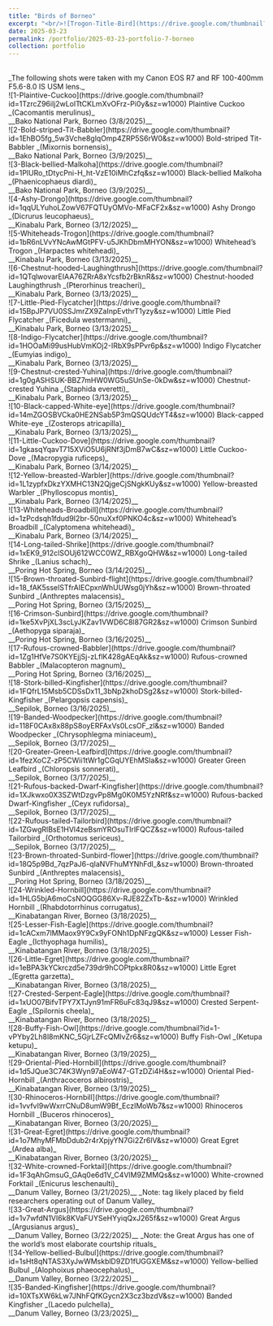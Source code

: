```yaml
---
title: "Birds of Borneo"
excerpt: "<br/>![Trogon-Title-Bird](https://drive.google.com/thumbnail?id=&sz=w1000)"
date: 2025-03-23
permalink: /portfolio/2025-03-23-portfolio-7-borneo
collection: portfolio
---
```


<br/>
_The following shots were taken with my Canon EOS R7 and RF 100-400mm F5.6-8.0 IS USM lens._

<br/>
![1-Plaintive-Cuckoo](https://drive.google.com/thumbnail?id=1TzrcZ96ilj2wLolTtCKLmXvOFrz-Pi0y&sz=w1000)
Plaintive Cuckoo _(Cacomantis merulinus)_ <br/> __Bako National Park, Borneo (3/8/2025)__

<br/>
![2-Bold-striped-Tit-Babbler](https://drive.google.com/thumbnail?id=1EhBO5fg_5w3Vche8glqOmp4ZRP5S6rW0&sz=w1000)
Bold-striped Tit-Babbler _(Mixornis bornensis)_ <br/> __Bako National Park, Borneo (3/9/2025)__

<br/>
![3-Black-bellied-Malkoha](https://drive.google.com/thumbnail?id=1PlURo_tDtycPni-H_ht-VzE10iMhCzfq&sz=w1000)
Black-bellied Malkoha _(Phaenicophaeus diardi)_ <br/> __Bako National Park, Borneo (3/9/2025)__

<br/>
![4-Ashy-Drongo](https://drive.google.com/thumbnail?id=1qqULYuhoLZowV67FQTUyOMVo-MFaCF2x&sz=w1000)
Ashy Drongo _(Dicrurus leucophaeus)_ <br/> __Kinabalu Park, Borneo (3/12/2025)__

<br/>
![5-Whiteheads-Trogon](https://drive.google.com/thumbnail?id=1bR6nLVvYNcAwMGtPFV-u5JKhDbmMHYON&sz=w1000)
Whitehead’s Trogon _(Harpactes whiteheadi)_ <br/> __Kinabalu Park, Borneo (3/13/2025)__

<br/>
![6-Chestnut-hooded-Laughingthrush](https://drive.google.com/thumbnail?id=1QTqlwovarEIAA76ZRrA8xYcsfb2rBknR&sz=w1000)
Chestnut-hooded Laughingthrush _(Pterorhinus treacheri)_ <br/> __Kinabalu Park, Borneo (3/13/2025)__

<br/>
![7-Little-Pied-Flycatcher](https://drive.google.com/thumbnail?id=15BpJP7VU0SSJmrZX9ZaInpEvthrT1yzy&sz=w1000)
Little Pied Flycatcher _(Ficedula westermanni)_ <br/> __Kinabalu Park, Borneo (3/13/2025)__

<br/>
![8-Indigo-Flycatcher](https://drive.google.com/thumbnail?id=1HOOaMi99usHubVmKOj2-IRbX9sPPvr6p&sz=w1000)
Indigo Flycatcher _(Eumyias indigo)_ <br/> __Kinabalu Park, Borneo (3/13/2025)__

<br/>
![9-Chestnut-crested-Yuhina](https://drive.google.com/thumbnail?id=1g0gASHSUK-BBZ7mHW0WG5uSUnSe-0kDw&sz=w1000)
Chestnut-crested Yuhina _(Staphida everetti)_ <br/> __Kinabalu Park, Borneo (3/13/2025)__

<br/>
![10-Black-capped-White-eye](https://drive.google.com/thumbnail?id=14mZGOSBVCka0HE2NSab5P3mQSQUdcYT4&sz=w1000)
Black-capped White-eye _(Zosterops atricapilla)_ <br/> __Kinabalu Park, Borneo (3/13/2025)__

<br/>
![11-Little-Cuckoo-Dove](https://drive.google.com/thumbnail?id=1gkasqYqavT715XViO5U6jRNf3jDmB7wC&sz=w1000)
Little Cuckoo-Dove _(Macropygia ruficeps)_ <br/> __Kinabalu Park, Borneo (3/14/2025)__

<br/>
![12-Yellow-breasted-Warbler](https://drive.google.com/thumbnail?id=1L1zypfxDkzYXMHC13N2QjgeCjSNgkKUy&sz=w1000)
Yellow-breasted Warbler _(Phylloscopus montis)_ <br/> __Kinabalu Park, Borneo (3/14/2025)__

<br/>
![13-Whiteheads-Broadbill](https://drive.google.com/thumbnail?id=1zPcdsqh1fdud9I2br-50nuXxf0PNKO4c&sz=w1000)
Whitehead’s Broadbill _(Calyptomena whiteheadi)_ <br/> __Kinabalu Park, Borneo (3/14/2025)__

<br/>
![14-Long-tailed-Shrike](https://drive.google.com/thumbnail?id=1xEK9_912clSOUj612WCC0WZ_RBXgoQHW&sz=w1000)
Long-tailed Shrike _(Lanius schach)_ <br/> __Poring Hot Spring, Borneo (3/14/2025)__

<br/>
![15-Brown-throated-Sunbird-flight](https://drive.google.com/thumbnail?id=18_fAK5sselSTfrAIECpxnWhUUWsg0jYh&sz=w1000)
Brown-throated Sunbird _(Anthreptes malacensis)_ <br/> __Poring Hot Spring, Borneo (3/15/2025)__

<br/>
![16-Crimson-Sunbird](https://drive.google.com/thumbnail?id=1ke5XvPjXL3scLyJKZav1VWD6C8l87GR2&sz=w1000)
Crimson Sunbird _(Aethopyga siparaja)_ <br/> __Poring Hot Spring, Borneo (3/16/2025)__

<br/>
![17-Rufous-crowned-Babbler](https://drive.google.com/thumbnail?id=1Zg1HfVe7S0KYEjjSj-zLflK428gAEqAk&sz=w1000)
Rufous-crowned Babbler _(Malacopteron magnum)_ <br/> __Poring Hot Spring, Borneo (3/16/2025)__

<br/>
![18-Stork-billed-Kingfisher](https://drive.google.com/thumbnail?id=1FQfrL15Msb5CDSsDx11_3bNp2khoDSg2&sz=w1000)
Stork-billed-Kingfisher _(Pelargopsis capensis)_ <br/> __Sepilok, Borneo (3/16/2025)__

<br/>
![19-Banded-Woodpecker](https://drive.google.com/thumbnail?id=118F0CAx8x88pS8oyERFAxVs0LcsOF_zl&sz=w1000)
Banded Woodpecker _(Chrysophlegma miniaceum)_ <br/> __Sepilok, Borneo (3/17/2025)__

<br/>
![20-Greater-Green-Leafbird](https://drive.google.com/thumbnail?id=1fezXoCZ-zP5CWii1tWr1gCGqUYEhMSla&sz=w1000)
Greater Green Leafbird _(Chloropsis sonnerati)_ <br/> __Sepilok, Borneo (3/17/2025)__

<br/>
![21-Rufous-backed-Dwarf-Kingfisher](https://drive.google.com/thumbnail?id=1XJkwxo0X3SZWtDzgvPp8Mg0K0M5YzNRf&sz=w1000)
Rufous-backed Dwarf-Kingfisher _(Ceyx rufidorsa)_ <br/> __Sepilok, Borneo (3/17/2025)__

<br/>
![22-Rufous-tailed-Tailorbird](https://drive.google.com/thumbnail?id=1ZGwgRlBsE1HVl4zeBsmYROsuTIrlFQCZ&sz=w1000)
Rufous-tailed Tailorbird _(Orthotomus sericeus)_ <br/> __Sepilok, Borneo (3/17/2025)__

<br/>
![23-Brown-throated-Sunbird-flower](https://drive.google.com/thumbnail?id=18Q5p9Bd_7qzPaJ6-qIaNVFhuMYNhFdl_&sz=w1000)
Brown-throated Sunbird _(Anthreptes malacensis)_ <br/> __Poring Hot Spring, Borneo (3/18/2025)__

<br/>
![24-Wrinkled-Hornbill](https://drive.google.com/thumbnail?id=1HLG5bjA6moCsNOQGG86Xv-RJE82ZxTb-&sz=w1000)
Wrinkled Hornbill _(Rhabdotorrhinus corrugatus)_ <br/> __Kinabatangan River, Borneo (3/18/2025)__

<br/>
![25-Lesser-Fish-Eagle](https://drive.google.com/thumbnail?id=1cACxm7lMMaox9Y9Cx9yFONh1DpNFzgQK&sz=w1000)
Lesser Fish-Eagle _(Icthyophaga humilis)_ <br/> __Kinabatangan River, Borneo (3/18/2025)__

<br/>
![26-Little-Egret](https://drive.google.com/thumbnail?id=1eBPA3kYCkrczd5e739dr9hCOPtpkx8R0&sz=w1000)
Little Egret _(Egretta garzetta)_ <br/> __Kinabatangan River, Borneo (3/18/2025)__

<br/>
![27-Crested-Serpent-Eagle](https://drive.google.com/thumbnail?id=1xUO07BifvTPY7XTJyn91mFR6uFc83qJ9&sz=w1000)
Crested Serpent-Eagle _(Spilornis cheela)_ <br/> __Kinabatangan River, Borneo (3/18/2025)__

<br/>
![28-Buffy-Fish-Owl](https://drive.google.com/thumbnail?id=1-vPYby2Lh8l8mKNC_5GjrLZFcQMlvZr6&sz=w1000)
Buffy Fish-Owl _(Ketupa ketupu)_ <br/> __Kinabatangan River, Borneo (3/19/2025)__

<br/>
![29-Oriental-Pied-Hornbill](https://drive.google.com/thumbnail?id=1d5JQue3C74K3Wyn97aEoW47-GTzDZi4H&sz=w1000)
Oriental Pied-Hornbill _(Anthracoceros albirostris)_ <br/> __Kinabatangan River, Borneo (3/19/2025)__

<br/>
![30-Rhinoceros-Hornbill](https://drive.google.com/thumbnail?id=1vvfvI9wWxrrCNuD8umW9Bf_EczIMoWb7&sz=w1000)
Rhinoceros Hornbill _(Buceros rhinoceros)_ <br/> __Kinabatangan River, Borneo (3/20/2025)__

<br/>
![31-Great-Egret](https://drive.google.com/thumbnail?id=1o7MhyMFMbDdub2r4rXpjyYN7Gi2Zr6lV&sz=w1000)
Great Egret _(Ardea alba)_ <br/> __Kinabatangan River, Borneo (3/20/2025)__

<br/>
![32-White-crowned-Forktail](https://drive.google.com/thumbnail?id=1F3qAhGmsuG_GAq0e6d1V_C4VlM9ZMMQs&sz=w1000)
White-crowned Forktail _(Enicurus leschenaulti)_ <br/> __Danum Valley, Borneo (3/21/2025)__
_Note: tag likely placed by field researchers operating out of Danum Valley_

<br/>
![33-Great-Argus](https://drive.google.com/thumbnail?id=1v7wfdN1VI6k8KVaFUYSeHYyiqQxJ265f&sz=w1000)
Great Argus _(Argusianus argus)_ <br/> __Danum Valley, Borneo (3/22/2025)__
_Note: the Great Argus has one of the world’s most elaborate courtship rituals_

<br/>
![34-Yellow-bellied-Bulbul](https://drive.google.com/thumbnail?id=1sHt8qNTAS3XyJwWMskblD9ZD1fUGGXEM&sz=w1000)
Yellow-bellied Bulbul _(Alophoixus phaeocephalus)_ <br/> __Danum Valley, Borneo (3/22/2025)__

<br/>
![35-Banded-Kingfisher](https://drive.google.com/thumbnail?id=10XTsXW6kLw7JNhFQfKGycn2X3cz3bzdV&sz=w1000)
Banded Kingfisher _(Lacedo pulchella)_ <br/> __Danum Valley, Borneo (3/23/2025)__

